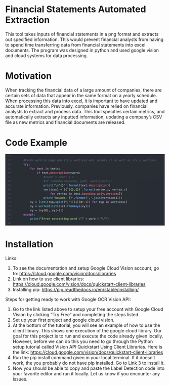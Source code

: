 # Financial Statements Automated Extraction
This tool takes inputs of financial statements in a png format and extracts out specified information. This would prevent financial analysts from having to spend time transferring data from financial statements into excel documents. The program was designed in python and used google vision and cloud systems for data processing. 

# Motivation
When tracking the financial data of a large amount of companies, there are certain sets of data that appear in the same format on a yearly schedule. When processing this data into excel, it is important to have updated and accurate information. Previously, companies have relied on financial analysts to extract and process data. This tool specifies certain metrics, and automatically extracts any inputted information, updating a company’s CSV file as new metrics and financial documents are released. 

# Code Example
![alt text](https://github.com/margro2000/IBM_Financial_Statements/blob/master/Screen%20Shot%202019-04-27%20at%201.33.17%20PM.png)

# Installation
Links:
1) To see the documentation and setup Google Cloud Vision account, go to: https://cloud.google.com/vision/docs/libraries
2) Link on how to use client libraries: https://cloud.google.com/vision/docs/quickstart-client-libraries
3) Installing pip: https://pip.readthedocs.io/en/stable/installing/

Steps for getting ready to work with Google OCR Vision API:

1) Go to the link listed above to setup your free account with Google Cloud Vision by clicking “Try Free” and completing the steps listed. 
2) Set up your first project and google cloud vision.
3) At the bottom of the tutorial, you will see an example of how to use the client library. This shows one execution of the google cloud library. Our goal for this project is to run and execute the code already given locally. However, before we can do this you need to go through the Python setup tutorial called Vision API Quickstart Using Client Libraries. Here is the link: https://cloud.google.com/vision/docs/quickstart-client-libraries
4) Run the pip install command given in your local terminal. If it doesn’t work, the you probably do not have pip installed. Go to Link 3 to install it. 
5) Now you should be able to copy and paste the Label Detection code into your favorite editor and run it locally. 
Let us know if you encounter any issues.


